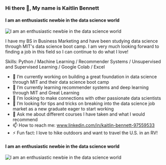 ### Hi there 👋, My name is Kaitlin Bennett
#### I am an enthusiastic newbie in the data science world
![I am an enthusiastic newbie in the data science world](https://media.giphy.com/media/ojmB7lOn3VUU8/giphy.gif)

I have my BS in Business Marketing and have been studying data science through MIT's data science boot camp. I am very much looking forward to finding a job in this field so I can continue to do what I love!

Skills: Python / Machine Learning / Recommender Systems / Unsupervised and Supervised Learning / Google Colab / Excel 






- 🔭 I’m currently working on building a great foundation in data science through MIT and their data science boot camp
- 🌱 I’m currently learning recommender systems and deep learning through MIT and Great Learning 
- 👯 I’m looking to make connections with other passionate data scientists  
- 🤔 I’m looking for tips and tricks on breaking into the data science job market as a new graduate eager to start working
- 💬 Ask me about different courses I have taken and what I would recommend
- 📫 How to reach me: www.linkedin.com/in/kaitlin-bennett-97559533
- ⚡ Fun fact: I love to hike outdoors and want to travel the U.S. in an RV!

#### I am an enthusiastic newbie in the data science world
![I am an enthusiastic newbie in the data science world](https://media.giphy.com/media/D6iwpjWHrGt3LoYphZ/giphy.gif)

